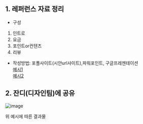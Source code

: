 ## 1. 레퍼런스 자료 정리
- 구성
1. 인트로
2. 요금
3. 포인트or컨텐츠
4. 리뷰
- 작성방법: 포폴사이트(시안url사이트),파워포인트, 구글프레젠테이션 <br>
[예시1](https://lscompanyportfolio.lscompany2014.com/104/?bmode=view&idx=13874763&back_url=&t=board&page=) <br>
[예시2](https://lscompanyportfolio.lscompany2014.com/104/?q=YToyOntzOjEyOiJrZXl3b3JkX3R5cGUiO3M6MzoiYWxsIjtzOjQ6InBhZ2UiO2k6MTt9&bmode=view&idx=13808384&t=board)

## 2. 잔디(디자인팀)에 공유
![image](https://user-images.githubusercontent.com/125810502/233871166-63551a02-f060-4ee7-8299-7339aa67309c.png)

위 예시에 따른 결과물
